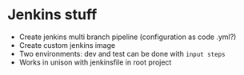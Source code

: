 # Jenkins stuff

- Create jenkins multi branch pipeline (configuration as code .yml?)
- Create custom jenkins image
- Two environments: dev and test can be done with `input steps`
- Works in unison with jenkinsfile in root project